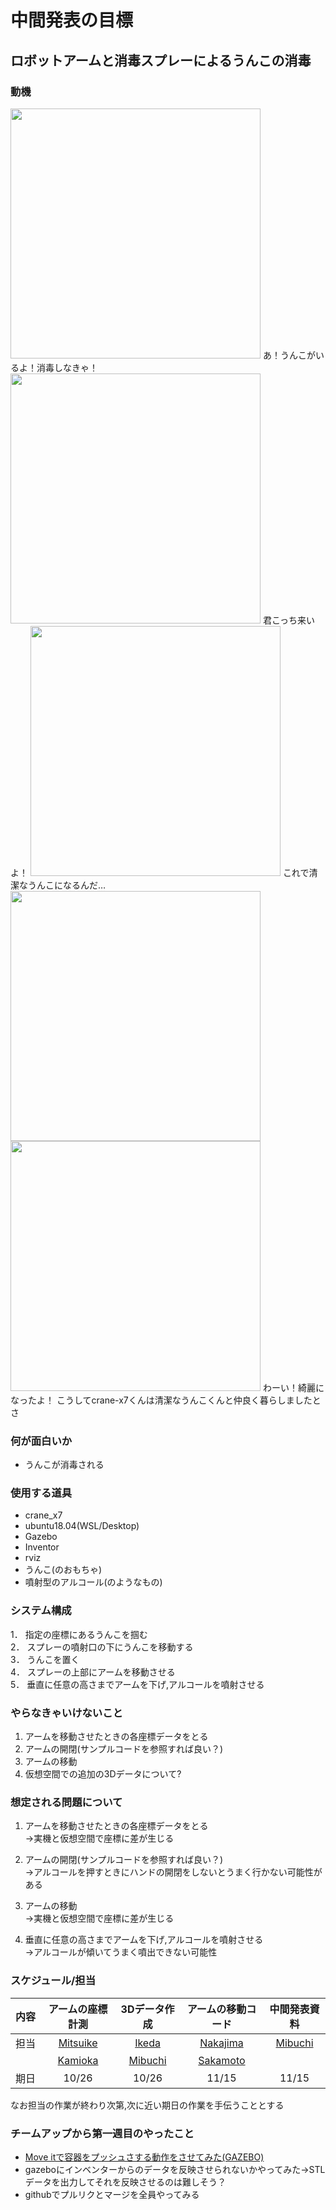 # 中間発表の目標

## ロボットアームと消毒スプレーによるうんこの消毒
### 動機
 <img src= "https://github.com/RobotDesign3-Team4-2020/interim_report/blob/master/picture1.png" width="400" >
 あ！うんこがいるよ！消毒しなきゃ！
 <img src= "https://github.com/RobotDesign3-Team4-2020/interim_report/blob/master/picture2.png" width="400" >
 君こっち来いよ！
 <img src= "https://github.com/RobotDesign3-Team4-2020/interim_report/blob/master/picture3.png" width="400" >
 これで清潔なうんこになるんだ…
 <img src= "https://github.com/RobotDesign3-Team4-2020/interim_report/blob/master/picture4.png" width="400" >
 <img src= "https://github.com/RobotDesign3-Team4-2020/interim_report/blob/master/picture5.png" width="400" >
 わーい！綺麗になったよ！
 こうしてcrane-x7くんは清潔なうんこくんと仲良く暮らしましたとさ
 
### 何が面白いか
- うんこが消毒される

### 使用する道具
- crane_x7
- ubuntu18.04(WSL/Desktop)
 - Gazebo
 - Inventor
 - rviz
- うんこ(のおもちゃ)
- 噴射型のアルコール(のようなもの)

### システム構成
1． 指定の座標にあるうんこを掴む  
2． スプレーの噴射口の下にうんこを移動する  
3． うんこを置く  
4． スプレーの上部にアームを移動させる  
5． 垂直に任意の高さまでアームを下げ,アルコールを噴射させる  

### やらなきゃいけないこと
1. アームを移動させたときの各座標データをとる 
2. アームの開閉(サンプルコードを参照すれば良い？)  
3. アームの移動  
4. 仮想空間での追加の3Dデータについて?

### 想定される問題について
1. アームを移動させたときの各座標データをとる  
 →実機と仮想空間で座標に差が生じる  
 
2. アームの開閉(サンプルコードを参照すれば良い？)  
 →アルコールを押すときにハンドの開閉をしないとうまく行かない可能性がある  
 
3. アームの移動  
 →実機と仮想空間で座標に差が生じる  
 
4. 垂直に任意の高さまでアームを下げ,アルコールを噴射させる  
 →アルコールが傾いてうまく噴出できない可能性  

### スケジュール/担当
| 内容 | アームの座標計測 | 3Dデータ作成  | アームの移動コード | 中間発表資料 |
| :--: | :-------------: | :-----------: | :-------------: | :-------------: |
| 担当 | [Mitsuike](https://github.com/SomaMitsuike) | [Ikeda](https://github.com/ikeda-hitomi) | [Nakajima](https://github.com/Isamu-Nakajima) | [Mibuchi](http://github.com/mibuchiyuta) |
| 　　 | [Kamioka](https://github.com/rlove1023) | [Mibuchi](http://github.com/mibuchiyuta) | [Sakamoto](https://github.com/Sakamoto-Takaya) |
| 期日 | 10/26 | 10/26 | 11/15 | 11/15 |

なお担当の作業が終わり次第,次に近い期日の作業を手伝うこととする

### チームアップから第一週目のやったこと
- [Move itで容器をプッシュさする動作をさせてみた(GAZEBO)](https://www.youtube.com/watch?v=xksuRjdeR2U&feature=youtu.be)
- gazeboにインベンターからのデータを反映させられないかやってみた→STLデータを出力してそれを反映させるのは難しそう？
- githubでプルリクとマージを全員やってみる

